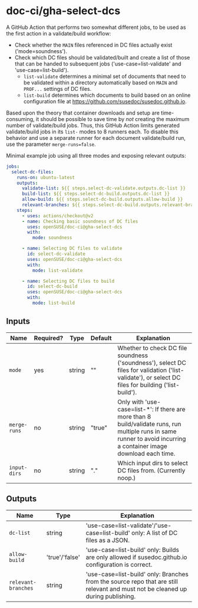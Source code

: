 # doc-ci/gha-select-dcs

A GitHub Action that performs two somewhat different jobs, to be used as the first action in a validate/build workflow:

* Check whether the `MAIN` files referenced in DC files actually exist ('mode=soundness').
* Check which DC files should be validated/built and create a list of those that can be handed to subsequent jobs ('use-case=list-validate' and 'use-case=list-build').
  * `list-validate` determines a minimal set of documents that need to be validated within a directory automatically based on `MAIN` and `PROF...` settings of DC files.
  * `list-build` determines which documents to build based on an online configuration file at https://github.com/susedoc/susedoc.github.io.

Based upon the theory that container downloads and setup are time-consuming, it should be possible to save time by _not_ creating the maximum number of validate/build jobs.
Thus, this GitHub Action limits generated validate/build jobs in its `list-` modes to 8 runners each.
To disable this behavior and use a separate runner for each document validate/build run, use the parameter `merge-runs=false`.

Minimal example job using all three modes and exposing relevant outputs:

```yaml
jobs:
  select-dc-files:
    runs-on: ubuntu-latest
    outputs:
      validate-list: ${{ steps.select-dc-validate.outputs.dc-list }}
      build-list: ${{ steps.select-dc-build.outputs.dc-list }}
      allow-build: ${{ steps.select-dc-build.outputs.allow-build }}
      relevant-branches: ${{ steps.select-dc-build.outputs.relevant-branches }}
    steps:
      - uses: actions/checkout@v2
      - name: Checking basic soundness of DC files
        uses: openSUSE/doc-ci@gha-select-dcs
        with:
          mode: soundness

      - name: Selecting DC files to validate
        id: select-dc-validate
        uses: openSUSE/doc-ci@gha-select-dcs
        with:
          mode: list-validate

      - name: Selecting DC files to build
        id: select-dc-build
        uses: openSUSE/doc-ci@gha-select-dcs
        with:
          mode: list-build
```


## Inputs

Name | Required? | Type | Default | Explanation
-----|-----------|------|---------|------------
`mode` | yes | string | "" | Whether to check DC file soundness ('soundness'), select DC files for validation ('list-validate'), or select DC files for building ('list-build').
`merge-runs` | no | string | "true" | Only with 'use-case=list-*': If there are more than 8 build/validate runs, run multiple runs in same runner to avoid incurring a container image download each time.
`input-dirs` | no | string | "." | Which input dirs to select DC files from. (Currently noop.)


## Outputs

Name | Type | Explanation
-----|------|------------
`dc-list` | string | 'use-case=list-validate'/'use-case=list-build' only: A list of DC files as a JSON.
`allow-build` | 'true'/'false' | 'use-case=list-build' only: Builds are only allowed if susedoc.github.io configuration is correct.
`relevant-branches` | string | 'use-case=list-build' only: Branches from the source repo that are still relevant and must not be cleaned up during publishing.
